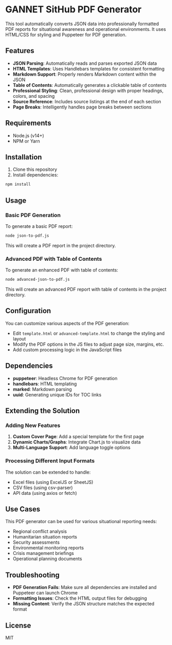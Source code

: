 # GANNET SitHub PDF Generator

This tool automatically converts JSON data into professionally formatted PDF reports for situational awareness and operational environments. It uses HTML/CSS for styling and Puppeteer for PDF generation.

## Features

- **JSON Parsing**: Automatically reads and parses exported JSON data
- **HTML Templates**: Uses Handlebars templates for consistent formatting
- **Markdown Support**: Properly renders Markdown content within the JSON
- **Table of Contents**: Automatically generates a clickable table of contents
- **Professional Styling**: Clean, professional design with proper headings, colors, and spacing
- **Source Reference**: Includes source listings at the end of each section
- **Page Breaks**: Intelligently handles page breaks between sections

## Requirements

- Node.js (v14+)
- NPM or Yarn

## Installation

1. Clone this repository
2. Install dependencies:

```bash
npm install
```

## Usage

### Basic PDF Generation

To generate a basic PDF report:

```bash
node json-to-pdf.js
```

This will create a PDF report in the project directory.

### Advanced PDF with Table of Contents

To generate an enhanced PDF with table of contents:

```bash
node advanced-json-to-pdf.js
```

This will create an advanced PDF report with table of contents in the project directory.

## Configuration

You can customize various aspects of the PDF generation:

- Edit `template.html` or `advanced-template.html` to change the styling and layout
- Modify the PDF options in the JS files to adjust page size, margins, etc.
- Add custom processing logic in the JavaScript files

## Dependencies

- **puppeteer**: Headless Chrome for PDF generation
- **handlebars**: HTML templating
- **marked**: Markdown parsing
- **uuid**: Generating unique IDs for TOC links

## Extending the Solution

### Adding New Features

1. **Custom Cover Page**: Add a special template for the first page
2. **Dynamic Charts/Graphs**: Integrate Chart.js to visualize data
3. **Multi-Language Support**: Add language toggle options

### Processing Different Input Formats

The solution can be extended to handle:
- Excel files (using ExcelJS or SheetJS)
- CSV files (using csv-parser)
- API data (using axios or fetch)

## Use Cases

This PDF generator can be used for various situational reporting needs:
- Regional conflict analysis
- Humanitarian situation reports
- Security assessments
- Environmental monitoring reports
- Crisis management briefings
- Operational planning documents

## Troubleshooting

- **PDF Generation Fails**: Make sure all dependencies are installed and Puppeteer can launch Chrome
- **Formatting Issues**: Check the HTML output files for debugging
- **Missing Content**: Verify the JSON structure matches the expected format

## License

MIT
